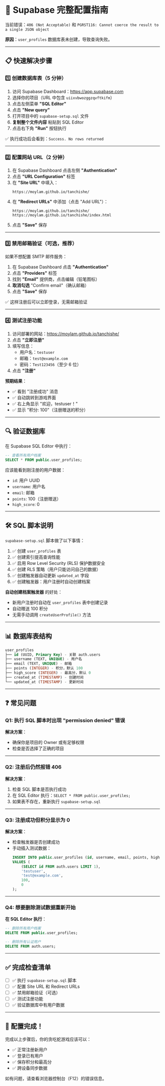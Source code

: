 # 🔧 Supabase 完整配置指南

当前错误：`406 (Not Acceptable)` 和 `PGRST116: Cannot coerce the result to a single JSON object`

**原因**：`user_profiles` 数据库表未创建，导致查询失败。

---

## 📋 **快速解决步骤**

### 1️⃣ **创建数据库表**（5 分钟）

1. 访问 Supabase Dashboard：https://app.supabase.com
2. 选择你的项目（URL 中包含 `uiixvbwozggzqvftkifm`）
3. 点击左侧菜单 **"SQL Editor"**
4. 点击 **"New query"**
5. 打开项目中的 `supabase-setup.sql` 文件
6. **复制整个文件内容** 粘贴到 SQL Editor
7. 点击右下角 **"Run"** 按钮执行

✅ 执行成功后会看到：`Success. No rows returned`

---

### 2️⃣ **配置网站 URL**（2 分钟）

1. 在 Supabase Dashboard 点击左侧 **"Authentication"**
2. 点击 **"URL Configuration"** 标签
3. 在 **"Site URL"** 中填入：
   ```
   https://moylam.github.io/tanchishe/
   ```
4. 在 **"Redirect URLs"** 中添加（点击 "Add URL"）：
   ```
   https://moylam.github.io/tanchishe/
   https://moylam.github.io/tanchishe/index.html
   ```
5. 点击 **"Save"** 保存

---

### 3️⃣ **禁用邮箱验证**（可选，推荐）

如果不想配置 SMTP 邮件服务：

1. 在 Supabase Dashboard 点击 **"Authentication"**
2. 点击 **"Providers"** 标签
3. 找到 **"Email"** 提供商，点击编辑（铅笔图标）
4. **取消勾选** "Confirm email"（确认邮箱）
5. 点击 **"Save"** 保存

✅ 这样注册后可以立即登录，无需邮箱验证

---

### 4️⃣ **测试注册功能**

1. 访问部署的网站：https://moylam.github.io/tanchishe/
2. 点击 **"立即注册"**
3. 填写信息：
   - 用户名：`testuser`
   - 邮箱：`test@example.com`
   - 密码：`Test123456`（至少 6 位）
4. 点击 **"注册"**

**预期结果**：
- ✅ 看到 "注册成功" 消息
- ✅ 自动跳转到游戏界面
- ✅ 右上角显示 "欢迎，testuser！"
- ✅ 显示 "积分: 100"（注册赠送的积分）

---

## 🔍 **验证数据库**

在 Supabase SQL Editor 中执行：

```sql
-- 查看所有用户档案
SELECT * FROM public.user_profiles;
```

应该能看到刚注册的用户数据：
- `id`: 用户 UUID
- `username`: 用户名
- `email`: 邮箱
- `points`: 100（注册赠送）
- `high_score`: 0

---

## 🛠️ **SQL 脚本说明**

`supabase-setup.sql` 脚本做了以下事情：

1. ✅ 创建 `user_profiles` 表
2. ✅ 创建索引提高查询性能
3. ✅ 启用 Row Level Security (RLS) 保护数据安全
4. ✅ 创建 RLS 策略（用户只能访问自己的数据）
5. ✅ 创建触发器自动更新 `updated_at` 字段
6. ✅ 创建触发器：用户注册时自动创建档案

**自动创建档案触发器** 的好处：
- 新用户注册时自动在 `user_profiles` 表中创建记录
- 自动赠送 100 积分
- 无需手动调用 `createUserProfile()` 方法

---

## 📊 **数据库表结构**

```sql
user_profiles
├── id (UUID, Primary Key) - 关联 auth.users
├── username (TEXT, UNIQUE) - 用户名
├── email (TEXT, UNIQUE) - 邮箱
├── points (INTEGER) - 积分，默认 100
├── high_score (INTEGER) - 最高分，默认 0
├── created_at (TIMESTAMP) - 创建时间
└── updated_at (TIMESTAMP) - 更新时间
```

---

## ❓ **常见问题**

### Q1: 执行 SQL 脚本时出现 "permission denied" 错误

**解决方案**：
- 确保你是项目的 Owner 或有足够权限
- 检查是否选择了正确的项目

---

### Q2: 注册后仍然报错 406

**解决方案**：
1. 检查 SQL 脚本是否执行成功
2. 在 SQL Editor 执行：`SELECT * FROM public.user_profiles;`
3. 如果表不存在，重新执行 `supabase-setup.sql`

---

### Q3: 注册成功但积分显示为 0

**解决方案**：
- 检查触发器是否创建成功
- 手动插入测试数据：
  ```sql
  INSERT INTO public.user_profiles (id, username, email, points, high_score)
  VALUES (
      (SELECT id FROM auth.users LIMIT 1),
      'testuser',
      'test@example.com',
      100,
      0
  );
  ```

---

### Q4: 想要删除测试数据重新开始

**在 SQL Editor 执行**：
```sql
-- 删除所有用户档案
DELETE FROM public.user_profiles;

-- 删除所有认证用户
DELETE FROM auth.users;
```

---

## ✅ **完成检查清单**

- [ ] ✅ 执行 `supabase-setup.sql` 脚本
- [ ] ✅ 配置 Site URL 和 Redirect URLs
- [ ] ✅ 禁用邮箱验证（可选）
- [ ] ✅ 测试注册功能
- [ ] ✅ 验证数据库中有用户数据

---

## 🎉 **配置完成！**

完成以上步骤后，你的贪吃蛇游戏应该可以：
- ✅ 正常注册新用户
- ✅ 登录已有用户
- ✅ 保存积分和最高分
- ✅ 跨设备同步数据

如有问题，请查看浏览器控制台（F12）的错误信息。
